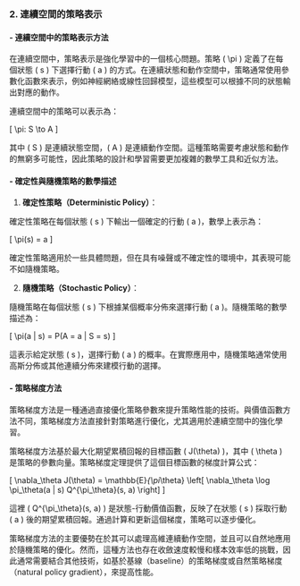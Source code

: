 ### 2. **連續空間的策略表示**

#### - **連續空間中的策略表示方法**

在連續空間中，策略表示是強化學習中的一個核心問題。策略 \( \pi \) 定義了在每個狀態 \( s \) 下選擇行動 \( a \) 的方式。在連續狀態和動作空間中，策略通常使用參數化函數來表示，例如神經網絡或線性回歸模型，這些模型可以根據不同的狀態輸出對應的動作。

連續空間中的策略可以表示為：

\[ \pi: S \to A \]

其中 \( S \) 是連續狀態空間，\( A \) 是連續動作空間。這種策略需要考慮狀態和動作的無窮多可能性，因此策略的設計和學習需要更加複雜的數學工具和近似方法。

#### - **確定性與隨機策略的數學描述**

1. **確定性策略（Deterministic Policy）**：

確定性策略在每個狀態 \( s \) 下輸出一個確定的行動 \( a \)，數學上表示為：

\[ \pi(s) = a \]

確定性策略適用於一些具體問題，但在具有噪聲或不確定性的環境中，其表現可能不如隨機策略。

2. **隨機策略（Stochastic Policy）**：

隨機策略在每個狀態 \( s \) 下根據某個概率分佈來選擇行動 \( a \)。隨機策略的數學描述為：

\[ \pi(a | s) = P(A = a | S = s) \]

這表示給定狀態 \( s \)，選擇行動 \( a \) 的概率。在實際應用中，隨機策略通常使用高斯分佈或其他連續分佈來建模行動的選擇。

#### - **策略梯度方法**

策略梯度方法是一種通過直接優化策略參數來提升策略性能的技術。與價值函數方法不同，策略梯度方法直接針對策略進行優化，尤其適用於連續空間中的強化學習。

策略梯度方法基於最大化期望累積回報的目標函數 \( J(\theta) \)，其中 \( \theta \) 是策略的參數向量。策略梯度定理提供了這個目標函數的梯度計算公式：

\[ \nabla_\theta J(\theta) = \mathbb{E}_{\pi_\theta} \left[ \nabla_\theta \log \pi_\theta(a | s) Q^{\pi_\theta}(s, a) \right] \]

這裡 \( Q^{\pi_\theta}(s, a) \) 是狀態-行動價值函數，反映了在狀態 \( s \) 採取行動 \( a \) 後的期望累積回報。通過計算和更新這個梯度，策略可以逐步優化。

策略梯度方法的主要優勢在於其可以處理高維連續動作空間，並且可以自然地應用於隨機策略的優化。然而，這種方法也存在收斂速度較慢和樣本效率低的挑戰，因此通常需要結合其他技術，如基於基線（baseline）的策略梯度或自然策略梯度（natural policy gradient），來提高性能。